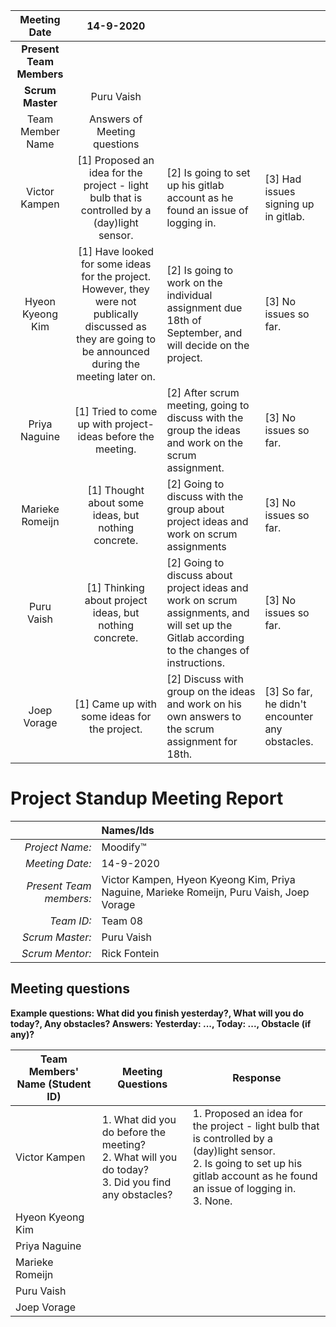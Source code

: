 |     **Meeting Date**     |                                                                          14-9-2020                                                                         |                                                                                                                                              |                                                |
|:------------------------:|:----------------------------------------------------------------------------------------------------------------------------------------------------------:|----------------------------------------------------------------------------------------------------------------------------------------------|------------------------------------------------|
| **Present Team Members** |                                                                   |                                                                                                                                              |                                                |
|     **Scrum Master**     |                                                                         Puru Vaish                                                                         |                                                                                                                                              |                                                |
|     Team Member Name     |                                                                Answers of Meeting questions                                                                |                                                                                                                                              |                                                |
| Victor Kampen            | [1] Proposed an idea for the project - light bulb that is controlled by a (day)light sensor.                                                               | [2] Is going to set up his gitlab account as he found an issue of logging in.                                                                | [3] Had issues signing up in gitlab.           |
| Hyeon Kyeong Kim         | [1] Have looked for some ideas for the project. However, they were not publically discussed as they are going to be announced during the meeting later on. | [2] Is going to work on the individual assignment due 18th of September, and will decide on the project.                                     | [3] No issues so far.                          |
| Priya Naguine            | [1] Tried to come up with project-ideas before the meeting.                                                                                                | [2] After scrum meeting, going to discuss with the group the ideas and work on the scrum assignment.                                         | [3] No issues so far.                          |
| Marieke Romeijn          | [1] Thought about some ideas, but nothing concrete.                                                                                                        | [2] Going to discuss with the group about project ideas and work on scrum assignments                                                        | [3] No issues so far.                          |
| Puru Vaish               | [1] Thinking about project ideas, but nothing concrete.                                                                                                    | [2] Going to discuss about project ideas and work on scrum assignments, and will set up the Gitlab according to the changes of instructions. | [3] No issues so far.                          |
| Joep Vorage              | [1] Came up with some ideas for the project.                                                                                                               | [2] Discuss with group on the ideas and work on his own answers to the scrum assignment for 18th.                                            | [3] So far, he didn't encounter any obstacles. |


# Project Standup Meeting Report

|                          | **Names/Ids**  |
|-------------------------:|:---------------|
| *Project Name:*          |  Moodify™              |
| *Meeting Date:*          |  14-9-2020              |
| *Present Team members:*  |  Victor Kampen, Hyeon Kyeong Kim, Priya Naguine, Marieke Romeijn, Puru Vaish, Joep Vorage               |
| *Team ID:*               |  Team 08              |
| *Scrum  Master:*         |  Puru Vaish              |
| *Scrum  Mentor:*         |  Rick Fontein                |
 
## Meeting questions

**Example questions: What did you finish yesterday?, What will you do today?, Any obstacles?   Answers: Yesterday: ..., Today: ..., Obstacle (if any)?**

| **Team Members' Name (Student ID)** | **Meeting Questions** | **Response**  |
|-------------------------------------|-----------------------|---------------|
| Victor Kampen                       | 1. What did you do before the meeting? <br> 2. What will you do today? <br> 3. Did you find any obstacles? | 1. Proposed an idea for the project - light bulb that is controlled by a (day)light sensor. <br> 2. Is going to set up his gitlab account as he found an issue of logging in. <br> 3. None.               |
| Hyeon Kyeong Kim                    |                       |               |
| Priya Naguine                       |                       |               |
| Marieke Romeijn                     |                       |               |
| Puru Vaish                          |                       |               |
| Joep Vorage                         |                       |               |
